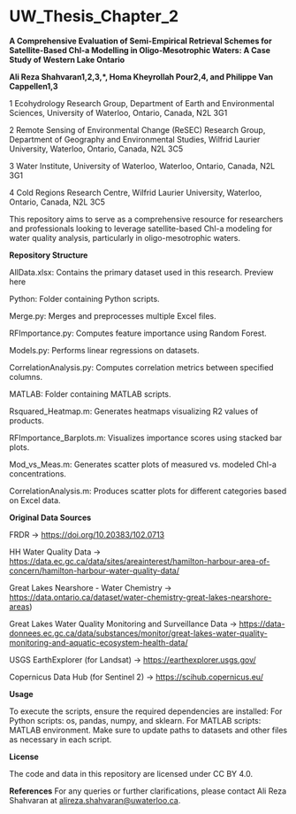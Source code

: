 # UW_Thesis_Chapter_2

**A Comprehensive Evaluation of Semi-Empirical Retrieval Schemes for Satellite-Based Chl-a Modelling in Oligo-Mesotrophic Waters: A Case Study of Western Lake Ontario**


**Ali Reza Shahvaran1,2,3,*, Homa Kheyrollah Pour2,4, and Philippe Van Cappellen1,3**


1 Ecohydrology Research Group, Department of Earth and Environmental Sciences, University of Waterloo, Ontario, Canada, N2L 3G1

2 Remote Sensing of Environmental Change (ReSEC) Research Group, Department of Geography and Environmental Studies, Wilfrid Laurier University, Waterloo, Ontario, Canada, N2L 3C5

3 Water Institute, University of Waterloo, Waterloo, Ontario, Canada, N2L 3G1

4 Cold Regions Research Centre, Wilfrid Laurier University, Waterloo, Ontario, Canada, N2L 3C5

  

This repository aims to serve as a comprehensive resource for researchers and professionals looking to leverage satellite-based Chl-a modeling for water quality analysis, particularly in oligo-mesotrophic waters.

 

**Repository Structure**

AllData.xlsx: Contains the primary dataset used in this research. Preview here

Python: Folder containing Python scripts.

  Merge.py: Merges and preprocesses multiple Excel files.
  
  RFImportance.py: Computes feature importance using Random Forest.
  
  Models.py: Performs linear regressions on datasets.
  
  CorrelationAnalysis.py: Computes correlation metrics between specified columns.
  
MATLAB: Folder containing MATLAB scripts.

  Rsquared_Heatmap.m: Generates heatmaps visualizing R2 values of products.
  
  RFImportance_Barplots.m: Visualizes importance scores using stacked bar plots.
  
  Mod_vs_Meas.m: Generates scatter plots of measured vs. modeled Chl-a concentrations.
  
  CorrelationAnalysis.m: Produces scatter plots for different categories based on Excel data.

  

**Original Data Sources**

FRDR → https://doi.org/10.20383/102.0713

HH Water Quality Data → https://data.ec.gc.ca/data/sites/areainterest/hamilton-harbour-area-of-concern/hamilton-harbour-water-quality-data/

Great Lakes Nearshore - Water Chemistry → https://data.ontario.ca/dataset/water-chemistry-great-lakes-nearshore-areas) 

Great Lakes Water Quality Monitoring and Surveillance Data → https://data-donnees.ec.gc.ca/data/substances/monitor/great-lakes-water-quality-monitoring-and-aquatic-ecosystem-health-data/

USGS EarthExplorer (for Landsat) → https://earthexplorer.usgs.gov/

Copernicus Data Hub (for Sentinel 2) → https://scihub.copernicus.eu/

  

**Usage**

To execute the scripts, ensure the required dependencies are installed:
For Python scripts: os, pandas, numpy, and sklearn.
For MATLAB scripts: MATLAB environment.
Make sure to update paths to datasets and other files as necessary in each script.

  

**License**

The code and data in this repository are licensed under CC BY 4.0.

  

**References**
For any queries or further clarifications, please contact Ali Reza Shahvaran at alireza.shahvaran@uwaterloo.ca.


